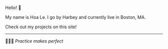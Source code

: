 Hello! 👋 

My name is Hoa Le. I go by Harbey and currently live in Boston, MA. 

Check out my projects on this site!

-------


🏃🏻‍➡️ *Practice makes perfect*